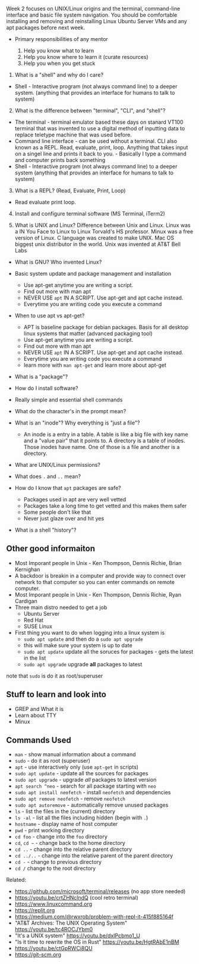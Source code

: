 Week 2 focuses on UNIX/Linux origins and the terminal, command-line
interface and basic file system navigation. You should be comfortable
installing and removing and reinstalling Linux Ubuntu Server VMs and any
apt packages before next week.

- Primary responsibilities of any mentor

  1. Help you know what to learn
  1. Help you know where to learn it (curate resources)
  1. Help you when you get stuck

1. What is a "shell" and why do I care?

- Shell - Interactive program (not always command line) to a deeper system. (anything that provides an interface for humans to talk to system)

2. What is the difference between "terminal", "CLI", and "shell"?

- The terminal - terminal emulator based these days on stanard VT100 terminal that was invented to use a digital method of inputting data to replace teletype machine that was used before.
- Command line interface - can be used without a terminal. CLI also known as a REPL. Read, evaluate, print, loop. Anything that takes input on a singel line and prints it back to you. - Basically I type a command and computer prints back something
- Shell - Interactive program (not always command line) to a deeper system (anything that provides an interface for humans to talk to system)

3. What is a REPL? (Read, Evaluate, Print, Loop)

- Read evaluate print loop.

4. Install and configure terminal software (MS Terminal, iTerm2)

5. What is UNIX and Linux? Difference between Unix and Linux.
   Linux was a IN You Face to Linux to Linux Torvald's HS professor. Minux was a free version of Linux. C language was created to make UNIX. Mac OS biggest unix distributor in the world. Unix was invented at AT&T Bell Labs

- What is GNU? Who invented Linux?

- Basic system update and package management and installation

  - Use apt-get anytime you are writing a script.
  - Find out more with man apt
  - NEVER USE `apt` IN A SCRIPT. Use apt-get and apt cache instead.
  - Everytime you are writing code you execute a command

- When to use apt vs apt-get?

  - APT is baseline package for debian packages. Basis for all desktop linux systems that matter (advanced packaging tool)
  - Use apt-get anytime you are writing a script.
  - Find out more with man apt
  - NEVER USE `apt` IN A SCRIPT. Use apt-get and apt cache instead.
  - Everytime you are writing code you execute a command
  - learn more with `man apt-get` and learn more about apt-get

- What is a "package"?
- How do I install software?
- Really simple and essential shell commands
- What do the character's in the prompt mean?
- What is an "inode"? Why everything is "just a file"?
  - An inode is a entry in a table. A table is like a big file with key name and a "value pair" that it points to. A directory is a table of inodes. Those inodes have name. One of those is a file and another is a directory.
- What are UNIX/Linux permissions?
- What does `.` and `..` mean?
- How do I know that `apt` packages are safe?
  - Packages used in apt are very well vetted
  - Packages take a long time to get vetted and this makes them safer
  - Some people don't like that
  - Never just glaze over and hit yes
- What is a shell "history"?

## Other good informaiton

- Most Imporant people in Unix - Ken Thompson, Dennis Richie, Brian Kernighan
- A backdoor is breakin in a computer and provide way to connect over network to that computer so you can enter commands on remote computer.
- Most Imporant people in Unix - Ken Thompson, Dennis Richie, Ryan Cardigan
- Three main distro needed to get a job
  - Ubuntu Server
  - Red Hat
  - SUSE Linux
- First thing you want to do when logging into a linux system is
  - `sudo apt update` and then do a `sudo apt upgrade`
  - this will make sure your system is up to date
  - `sudo apt update` update all the soruces for packages - gets the latest in the list
  - `sudo apt upgrade` upgrade **all** packages to latest

note that `sudo` is do it as root/superuser

## Stuff to learn and look into

- GREP and What it is
- Learn about TTY
- Minux

## Commands Used

- `man` - show manual information about a command
- `sudo` - do it as root (superuser)
- `apt` - use interactively only (use `apt-get` in scripts)
- `sudo apt update` - update all the sources for packages
- `sudo apt upgrade` - upgrade _all_ packages to latest version
- `apt search ^neo` - search for all package starting with `neo`
- `sudo apt install neofetch` - install `neofetch` and dependencies
- `sudo apt remove neofetch` - remove `neofetch`
- `sudo apt autoremove` - automatically remove unused packages
- `ls` - list the files in the (current) directory
- `ls -al` - list all the files including hidden (begin with `.`)
- `hostname` - display name of host computer
- `pwd` - print working directory
- `cd foo` - change into the `foo` directory
- `cd`, `cd ~` - change back to the home directory
- `cd ..` - change into the relative parent directory
- `cd ../..` - change into the relative parent of the parent directory
- `cd -` - change to previous directory
- `cd /` change to the root directory

Related:

- https://github.com/microsoft/terminal/releases (no app store needed)
- https://youtu.be/crtZHNclndQ (cool retro terminal)
- https://www.linuxcommand.org
- https://replit.org
- https://medium.com/@rwxrob/problem-with-repl-it-415f885164f
- "AT&T Archives: The UNIX Operating System" https://youtu.be/tc4ROCJYbm0
- "It's a UNIX system" https://youtu.be/dxIPcbmo1_U
- "Is it time to rewrite the OS in Rust" https://youtu.be/HgtRAbE1nBM
- https://youtu.be/ctGpRWCi8QU
- https://git-scm.org
